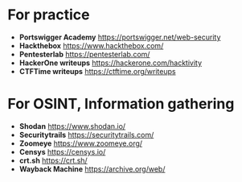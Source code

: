 # For practice
* **Portswigger Academy** https://portswigger.net/web-security
* **Hackthebox** https://www.hackthebox.com/
* **Pentesterlab** https://pentesterlab.com/
* **HackerOne writeups** https://hackerone.com/hacktivity
* **CTFTime writeups** https://ctftime.org/writeups

# For OSINT, Information gathering
* **Shodan** https://www.shodan.io/
* **Securitytrails** https://securitytrails.com/
* **Zoomeye** https://www.zoomeye.org/
* **Censys** https://censys.io/
* **crt.sh** https://crt.sh/
* **Wayback Machine** https://archive.org/web/
